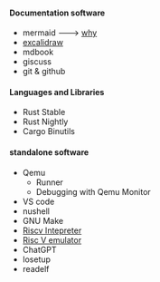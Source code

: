 #### Documentation software
- mermaid   ---> [why](https://mermaid.js.org/community/n00b-overview.html)
- [excalidraw](https://excalidraw.com/%E4%B9%88)
- mdbook
- giscuss
- git & github



#### Languages and Libraries
- Rust Stable
- Rust Nightly
- Cargo Binutils

#### standalone software
- Qemu
  - Runner
  - Debugging with Qemu Monitor
- VS code
- nushell
- GNU Make
- [Riscv Intepreter](https://www.cs.cornell.edu/courses/cs3410/2019sp/riscv/interpreter/#)
- [Risc V emulator](https://github.com/TheThirdOne/rars)
- ChatGPT
- losetup
- readelf

